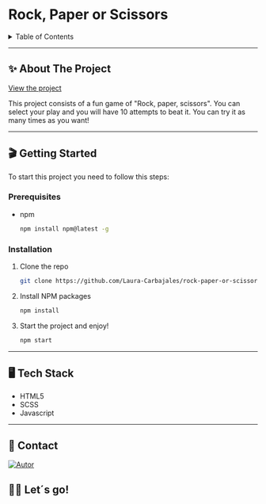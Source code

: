 <h1>Rock, Paper or Scissors</h1>

<details>
  <summary>Table of Contents</summary>
  <ol>
    <li>
      <a href="#about-the-project">About The Project</a>
    </li>
    <li>
      <a href="#getting-started">Getting Started</a>
      <ul>
        <li><a href="#prerequisites">Prerequisites</a></li>
        <li><a href="#installation">Installation</a></li>
      </ul>
    </li>
    <li>
      <a href="#tech-stack">Tech Stack</a>
    </li>
    <li><a href="#contact">Contact</a></li>
  </ol>
</details>

---

## ✨ About The Project

[View the project](https://laura-carbajales.github.io/rock-paper-or-scissors/)

This project consists of a fun game of "Rock, paper, scissors".
You can select your play and you will have 10 attempts to beat it.
You can try it as many times as you want!

---

## 🎬 Getting Started

To start this project you need to follow this steps:

### Prerequisites

- npm

  ```sh
  npm install npm@latest -g
  ```

### Installation

1. Clone the repo
   ```sh
   git clone https://github.com/Laura-Carbajales/rock-paper-or-scissors.git
   ```
2. Install NPM packages
   ```sh
   npm install
   ```
3. Start the project and enjoy!
   ```sh
   npm start
   ```

---

## 🖥️ Tech Stack

- HTML5
- SCSS
- Javascript

---

## 📧 Contact

[![Autor](https://img.shields.io/badge/github-Laura%20Carbajales-pink?style=for-the-badge&logo=github)](https://github.com/Laura-Carbajales)

## 👩‍💻 Let´s go!
